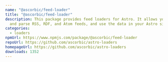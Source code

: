 ```yaml
---
name: "@ascorbic/feed-loader"
title: "@ascorbic/feed-loader"
description: This package provides feed loaders for Astro. It allows you to load
  and parse RSS, RDF, and Atom feeds, and use the data in your Astro site.
categories:
  - loaders
npmUrl: https://www.npmjs.com/package/@ascorbic/feed-loader
repoUrl: https://github.com/ascorbic/astro-loaders
homepageUrl: https://github.com/ascorbic/astro-loaders
downloads: 1352
---
```

